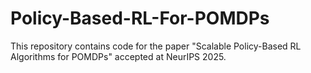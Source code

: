 # Policy-Based-RL-For-POMDPs
This repository contains code for the paper "Scalable Policy-Based RL Algorithms for POMDPs" accepted at NeurIPS 2025.
